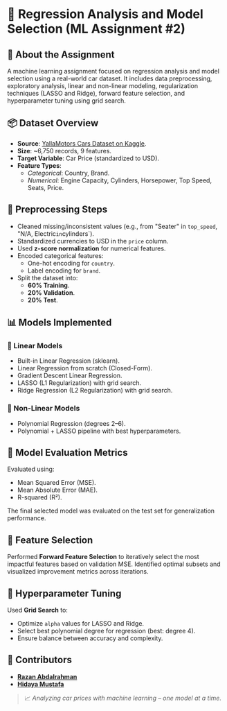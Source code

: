 
# 🚗 Regression Analysis and Model Selection (ML Assignment #2)

## 📄 About the Assignment

A machine learning assignment focused on regression analysis and model selection using a real-world car dataset. It includes data preprocessing, exploratory analysis, linear and non-linear modeling, regularization techniques (LASSO and Ridge), forward feature selection, and hyperparameter tuning using grid search.


## 📦 Dataset Overview

- **Source**: [YallaMotors Cars Dataset on Kaggle](https://www.kaggle.com/datasets/ahmedwaelnasef/cars-dataset/data). 
- **Size**: ~6,750 records, 9 features.  
- **Target Variable**: Car Price (standardized to USD).  
- **Feature Types**:
  - *Categorical*: Country, Brand.  
  - *Numerical*: Engine Capacity, Cylinders, Horsepower, Top Speed, Seats, Price. 


## 🧹 Preprocessing Steps

- Cleaned missing/inconsistent values (e.g., from "Seater" in `top_speed`, "N/A, Electric` in `cylinders`).
- Standardized currencies to USD in the `price` column.
- Used **z-score normalization** for numerical features.
- Encoded categorical features:
  - One-hot encoding for `country`.
  - Label encoding for `brand`.
- Split the dataset into:
  - **60% Training**.
  - **20% Validation**.
  - **20% Test**.


## 📊 Models Implemented

### 🔷 Linear Models
- Built-in Linear Regression (sklearn).
- Linear Regression from scratch (Closed-Form).
- Gradient Descent Linear Regression.
- LASSO (L1 Regularization) with grid search.
- Ridge Regression (L2 Regularization) with grid search.

### 🔶 Non-Linear Models
- Polynomial Regression (degrees 2–6).
- Polynomial + LASSO pipeline with best hyperparameters.


## 🧪 Model Evaluation Metrics

Evaluated using:
- Mean Squared Error (MSE).
- Mean Absolute Error (MAE).
- R-squared (R²).

The final selected model was evaluated on the test set for generalization performance.


## 🧠 Feature Selection

Performed **Forward Feature Selection** to iteratively select the most impactful features based on validation MSE. Identified optimal subsets and visualized improvement metrics across iterations.


## 🔧 Hyperparameter Tuning

Used **Grid Search** to:
- Optimize `alpha` values for LASSO and Ridge.
- Select best polynomial degree for regression (best: degree 4).
- Ensure balance between accuracy and complexity.


## 👥 Contributors
- [**Razan Abdalrahman**](https://github.com/razanodeh01)  
- [**Hidaya Mustafa**](https://github.com/HidayaMustafa)

> 📈 *Analyzing car prices with machine learning – one model at a time.*
